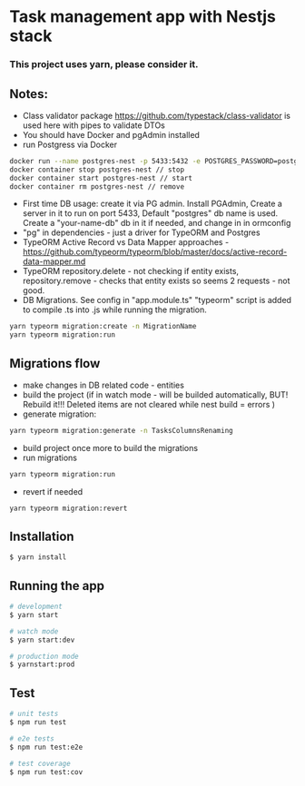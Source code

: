 # Task management app with Nestjs stack 

### This project uses yarn, please consider it.

## Notes: 
- Class validator package https://github.com/typestack/class-validator is used here with pipes to validate DTOs
- You should have Docker and pgAdmin installed 
- run Postgress via Docker 
```bash
docker run --name postgres-nest -p 5433:5432 -e POSTGRES_PASSWORD=postgres -d postgres // initial download and start
docker container stop postgres-nest // stop
docker container start postgres-nest // start
docker container rm postgres-nest // remove
```
- First time DB usage: create it via PG admin. Install PGAdmin, Create a server in it to run on port 5433, Default "postgres" db name is used. Create a "your-name-db" db in it if needed, and change in in ormconfig
- "pg" in dependencies - just a driver for TypeORM and Postgres
- TypeORM Active Record vs Data Mapper approaches - https://github.com/typeorm/typeorm/blob/master/docs/active-record-data-mapper.md
- TypeORM repository.delete - not checking if entity exists, repository.remove - checks that entity exists so seems 2 requests - not good.
- DB Migrations. See config in "app.module.ts"
"typeorm" script is added to compile .ts into .js while running the migration.
```bash
yarn typeorm migration:create -n MigrationName
yarn typeorm migration:run
```

## Migrations flow
- make changes in DB related code - entities
- build the project (if in watch mode - will be builded automatically, BUT! Rebuild it!!! Deleted items are not cleared while nest build = errors )
- generate migration: 
```bash
yarn typeorm migration:generate -n TasksColumnsRenaming
```
- build project once more to build the migrations
- run migrations
```bash
yarn typeorm migration:run
```
- revert if needed
```bash
yarn typeorm migration:revert
```

## Installation

```bash
$ yarn install
```

## Running the app
```bash
# development
$ yarn start

# watch mode
$ yarn start:dev

# production mode
$ yarnstart:prod
```

## Test
```bash
# unit tests
$ npm run test

# e2e tests
$ npm run test:e2e

# test coverage
$ npm run test:cov
```
